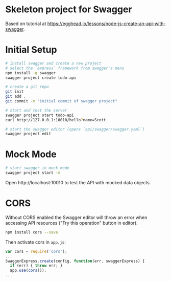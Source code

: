 # Skeleton project for Swagger

Based on tutorial at https://egghead.io/lessons/node-js-create-an-api-with-swagger.

# Initial Setup

```bash
# install swagger and create a new project
# select the `express` framework from swagger's menu
npm install -g swagger
swagger project create todo-api

# create a git repo
git init
git add .
git commit -m "initial commit of swagger project"

# start and test the server
swagger project start todo-api
curl http://127.0.0.1:10010/hello?name=Scott

# start the swagger editor (opens `api/swagger/swagger.yaml`)
swagger project edit
```

# Mock Mode

```bash
# start swagger in mock mode
swagger project start -m
```

Open http://localhost:10010 to test the API with mocked data objects.

# CORS

Without CORS enabled the Swagger editor will throw an error when accessing API resources ("Try this operation" button in editor).

```bash
npm install cors --save
```

Then activate cors in `app.js`:

```javascript
var cors = require('cors');
...
SwaggerExpress.create(config, function(err, swaggerExpress) {
  if (err) { throw err; }
  app.use(cors());
...
```
